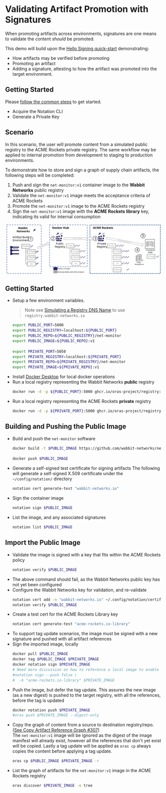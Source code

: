 # Validating Artifact Promotion with Signatures

When promoting artifacts across environments, signatures are one means to validate the content _should_ be promoted.

This demo will build upon the [Hello Signing quick-start](./hello-signing.md) demonstrating:
 - How artifacts may be verified before promoting
 - Promoting an artifact
 - Adding a signature, attesting to how the artifact was promoted into the target environment.

## Getting Started

Please [follow the common steps](./common-steps.md) to get started.
- Acquire the Notation CLI
- Generate a Private Key

## Scenario

In this scenario, the user will promote content from a simulated public registry to the ACME Rockets private registry. The same workflow may be applied to internal promotion from development to staging to production environments.

To demonstrate how to store and sign a graph of supply chain artifacts, the following steps will be completed:

1. Push and sign the `net-monitor:v1` container image to the **Wabbit Networks** public registry
2. Validate the `net-monitor:v1` image meets the acceptance criteria of ACME Rockets
3. Promote the `net-monitor:v1` image to the ACME Rockets registry
4. Sign the `net-monitor:v1` image with the **ACME Rockets library** key, indicating its valid for internal consumption

![](../media/notary-e2e-scenarios.svg)

## Getting Started
- Setup a few environment variables.  
  >Note see [Simulating a Registry DNS Name](#simulating-a-registry-dns-name) to use `registry.wabbit-networks.io`
  ```bash
  export PUBLIC_PORT=5000
  export PUBLIC_REGISTRY=localhost:${PUBLIC_PORT}
  export PUBLIC_REPO=${PUBLIC_REGISTRY}/net-monitor
  export PUBLIC_IMAGE=${PUBLIC_REPO}:v1

  export PRIVATE_PORT=5050
  export PRIVATE_REGISTRY=localhost:${PRIVATE_PORT}
  export PRIVATE_REPO=${PRIVATE_REGISTRY}/net-monitor
  export PRIVATE_IMAGE=${PRIVATE_REPO}:v1
  ```
- Install [Docker Desktop](https://www.docker.com/products/docker-desktop) for local docker operations
- Run a local registry representing the Wabbit Networks **public** registry
  ```bash
  docker run -d -p ${PUBLIC_PORT}:5000 ghcr.io/oras-project/registry:latest
  ```
- Run a local registry representing the ACME Rockets **private** registry
  ```bash
  docker run -d -p ${PRIVATE_PORT}:5000 ghcr.io/oras-project/registry:latest
  ```
## Building and Pushing the Public Image

- Build and push the `net-monitor` software
  ```bash
  docker build -t $PUBLIC_IMAGE https://github.com/wabbit-networks/net-monitor.git#main

  docker push $PUBLIC_IMAGE
  ```
- Generate a self-signed test certificate for signing artifacts
  The following will generate a self-signed X.509 certificate under the `~/config/notation/` directory
  ```bash
  notation cert generate-test "wabbit-networks.io"
  ```
- Sign the container image
  ```bash
  notation sign $PUBLIC_IMAGE
  ```
- List the image, and any associated signatures
  ```bash
  notation list $PUBLIC_IMAGE
  ```

## Import the Public Image

- Validate the image is signed with a key that fits within the ACME Rockets policy
  ```bash
  notation verify $PUBLIC_IMAGE
  ```
- The above command should fail, as the Wabbit Networks public key has not yet been configured
- Configure the Wabbit Networks key for validation, and re-validate
  ```bash
  notation cert add -n "wabbit-networks.io" ~/.config/notation/certificate/wabbit-networks.io.crt
  notation verify $PUBLIC_IMAGE
  ``` 
- Create a test cert for the ACME Rockets Library key
  ```bash
  notation cert generate-test "acme-rockets.io-library"
  ```
- To support tag update scenarios, the image must be signed with a new signature and pushed with all artifact references
- Sign the imported image, locally
  ```bash
  docker pull $PUBLIC_IMAGE
  docker tag $PUBLIC_IMAGE $PRIVATE_IMAGE
  docker notation sign $PRIVATE_IMAGE
  # Need more discussion on how to reference a local image to enable this command:
  #notation sign --push false \
  #  -k "acme-rockets.io-library" $PRIVATE_IMAGE
  ```
- Push the image, but defer the tag update. This assures the new image (as a new digest) is pushed to the target registry, with all the references, before the tag is updated
  ```bash
  docker notation push $PRIVATE_IMAGE
  #oras push $PRIVATE_IMAGE --digest-only
  ```
- Copy the graph of content from a source to destination registry/repo. ([See Copy Artifact Reference Graph #307](https://github.com/oras-project/oras/issues/307))  
The `net-monitor:v1` image will be ignored as the digest of the image manifest will already exist, however all the references that don't yet exist will be copied. Lastly a tag update will be applied as `oras cp` always copies the content before applying a tag update.
  ```bash
  oras cp $PUBLIC_IMAGE $PRIVATE_IMAGE -r
  ```
- List the graph of artifacts for the `net-monitor:v1` image in the ACME Rockets registry
  ```bash
  oras discover $PRIVATE_IMAGE -o tree
  ```

[notation-releases]:      https://github.com/shizhMSFT/notation/releases/tag/v0.5.0
[artifact-manifest]:      https://github.com/oras-project/artifacts-spec/blob/main/artifact-manifest.md
[cncf-distribution]:      https://github.com/oras-project/distribution